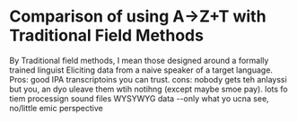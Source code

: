 # Comparison of using A→Z+T with Traditional Field Methods 
By Traditional field methods, I mean those designed around a formally trained linguist Eliciting data from a naive speaker of a target language.
Pros: good IPA transcriptoins you can trust.
cons: nobody gets teh anlayssi but you, an dyo uleave them wtih notihng (except maybe smoe pay).
  lots fo tiem processign sound files
  WYSYWYG data --only what yo ucna see, no/little emic perspective
  
